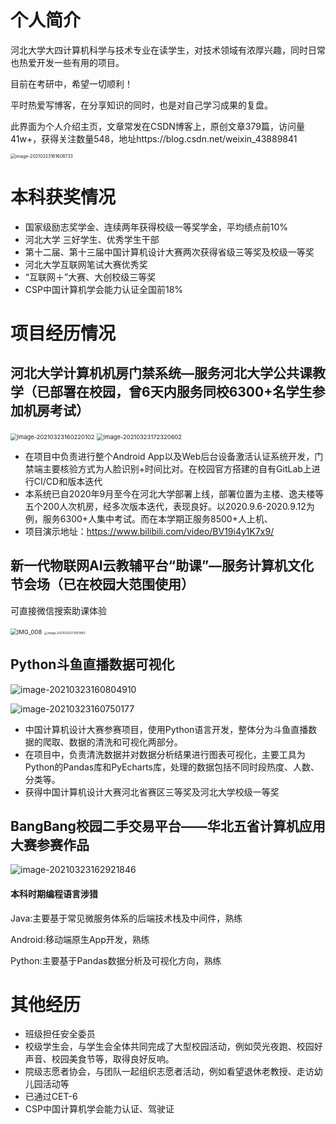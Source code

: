 # 个人简介
河北大学大四计算机科学与技术专业在读学生，对技术领域有浓厚兴趣，同时日常也热爱开发一些有用的项目。

目前在考研中，希望一切顺利！

平时热爱写博客，在分享知识的同时，也是对自己学习成果的复盘。

此界面为个人介绍主页，文章常发在CSDN博客上，原创文章379篇，访问量41w+，获得关注数量548，地址https://blog.csdn.net/weixin_43889841

<img src="https://gitee.com/SunnyBoy-WYH/typora_img/raw/master/image-20210323161608733.png" alt="image-20210323161608733" style="zoom:50%;" />

# 本科获奖情况

- 国家级励志奖学金、连续两年获得校级一等奖学金，平均绩点前10%
- 河北大学 三好学生、优秀学生干部
- 第十二届、第十三届中国计算机设计大赛两次获得省级三等奖及校级一等奖
- 河北大学互联网笔试大赛优秀奖
- “互联网＋”大赛、大创校级三等奖
- CSP中国计算机学会能力认证全国前18%



# 项目经历情况

## 河北大学计算机机房门禁系统—服务河北大学公共课教学（已部署在校园，曾6天内服务同校6300+名学生参加机房考试）

<img src="https://gitee.com/SunnyBoy-WYH/typora_img/raw/master/image-20210323160220102.png" alt="image-20210323160220102" style="zoom:67%;" />

<img src="https://gitee.com/SunnyBoy-WYH/typora_img/raw/master/image-20210323172320602.png" alt="image-20210323172320602" style="zoom:67%;" />

- 在项目中负责进行整个Android App以及Web后台设备激活认证系统开发，门禁端主要核验方式为人脸识别+时间比对。在校园官方搭建的自有GitLab上进行CI/CD和版本迭代
- 本系统已自2020年9月至今在河北大学部署上线，部署位置为主楼、逸夫楼等五个200人次机房，经多次版本迭代，表现良好。以2020.9.6-2020.9.12为例，服务6300+人集中考试。而在本学期正服务8500+人上机、
- 项目演示地址：https://www.bilibili.com/video/BV19i4y1K7x9/

## 新一代物联网AI云教辅平台“助课”—服务计算机文化节会场（已在校园大范围使用）

可直接微信搜索助课体验



<img src="https://gitee.com/SunnyBoy-WYH/typora_img/raw/master/IMG_008.jpg" alt="IMG_008" style="zoom:67%;" />

<img src="https://gitee.com/SunnyBoy-WYH/typora_img/raw/master/image-20210323171057893.png" alt="image-20210323171057893" style="zoom: 33%;" />



## Python斗鱼直播数据可视化

![image-20210323160804910](https://gitee.com/SunnyBoy-WYH/typora_img/raw/master/image-20210323160804910.png)

![image-20210323160750177](https://gitee.com/SunnyBoy-WYH/typora_img/raw/master/image-20210323160750177.png)

- 中国计算机设计大赛参赛项目，使用Python语言开发，整体分为斗鱼直播数据的爬取、数据的清洗和可视化两部分。
- 在项目中，负责清洗数据并对数据分析结果进行图表可视化，主要工具为Python的Pandas库和PyEcharts库，处理的数据包括不同时段热度、人数、分类等。
- 获得中国计算机设计大赛河北省赛区三等奖及河北大学校级一等奖

## BangBang校园二手交易平台——华北五省计算机应用大赛参赛作品

![image-20210323162921846](https://gitee.com/SunnyBoy-WYH/typora_img/raw/master/image-20210323162921846.png)

#### 本科时期编程语言涉猎

Java:主要基于常见微服务体系的后端技术栈及中间件，熟练

Android:移动端原生App开发，熟练

Python:主要基于Pandas数据分析及可视化方向，熟练

# 其他经历

- 班级担任安全委员
- 校级学生会，与学生会全体共同完成了大型校园活动，例如荧光夜跑、校园好声音、校园美食节等，取得良好反响。
- 院级志愿者协会，与团队一起组织志愿者活动，例如看望退休老教授、走访幼儿园活动等
- 已通过CET-6
- CSP中国计算机学会能力认证、驾驶证

